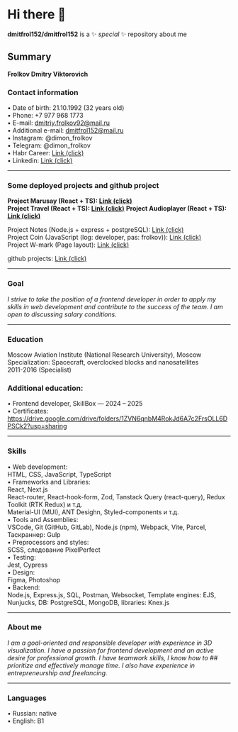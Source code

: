 # Hi there 👋

**dmitfrol152/dmitfrol152** is a ✨ _special_ ✨ repository about me

## Summary

**Frolkov Dmitry Viktorovich**

### Contact information

• Date of birth: 21.10.1992 (32 years old)  
• Phone: +7 977 ​​968 1773  
• E-mail: dmitriy.frolkov92@mail.ru  
• Additional e-mail: dmitfrol152@mail.ru  
• Instagram: @dimon_frolkov  
• Telegram: @dimon_frolkov  
• Habr Career: [Link (click)](https://career.habr.com/dmitry_frolkov_v)  
• Linkedin: [Link (click)](http://www.linkedin.com/in/dmitry-viktorovich-frolkov)

---

### Some deployed projects and github project

**Project Marusay (React + TS): [Link (click)](https://marusya.netlify.app/)**  
**Project Travel (React + TS): [Link (click)](https://all-about-travel.netlify.app/)**
**Project Audioplayer (React + TS): [Link (click)](https://audioplayer-self.netlify.app/)**

Project Notes (Node.js + express + postgreSQL): [Link (click)](https://projects-production-0271.up.railway.app)  
Project Coin (JavaScript (log: developer, pas: frolkov)): [Link (click)](https://coin-btc.netlify.app/)  
Project W-mark (Page layout): [Link (click)](https://w-mark.netlify.app/)

github projects: [Link (click)](https://github.com/dmitfrol152/Projects)

---

### Goal

_I strive to take the position of a frontend developer in order to apply my skills in web development and contribute to the success of the team. I am open to discussing salary conditions._

---

### Education

Moscow Aviation Institute (National Research University), Moscow  
Specialization: Spacecraft, overclocked blocks and nanosatellites  
2011-2016 (Specialist)

### Additional education:

• Frontend developer, SkillBox — 2024 – 2025  
• Certificates: https://drive.google.com/drive/folders/1ZVN6qnbM4RokJd6A7c2FrsOLL6DPSCk2?usp=sharing

---

### Skills

• Web development:  
HTML, CSS, JavaScript, TypeScript  
• Frameworks and Libraries:  
React, Next.js  
React-router, React-hook-form, Zod, Tanstack Query (react-query), Redux Toolkit (RTK Redux) и т.д.  
Material-UI (MUI), ANT Desighn, Styled-components и т.д.  
• Tools and Assemblies:  
VSCode, Git (GitHub, GitLab), Node.js (npm), Webpack, Vite, Parcel, Таскраннер: Gulp  
• Preprocessors and styles:  
SCSS, следование PixelPerfect  
• Testing:  
Jest, Cypress  
• Design:  
Figma, Photoshop  
• Backend:  
Node.js, Express.js, SQL, Postman, Websocket, Template engines: EJS, Nunjucks, DB: PostgreSQL, MongoDB, libraries: Knex.js

---

### About me

_I am a goal-oriented and responsible developer with experience in 3D visualization. I have a passion for frontend development and an active desire for professional growth. I have teamwork skills, I know how to ## prioritize and effectively manage time. I also have experience in entrepreneurship and freelancing._

---

### Languages

• Russian: native  
• English: B1
